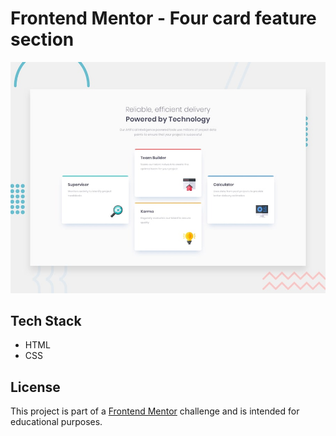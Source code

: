 # Frontend Mentor - Four card feature section

![Design preview for the Four card feature section coding challenge](./design/desktop-preview.jpg)

## Tech Stack
- HTML
- CSS

## License
This project is part of a [Frontend Mentor](https://www.frontendmentor.io) challenge and is intended for educational purposes.
